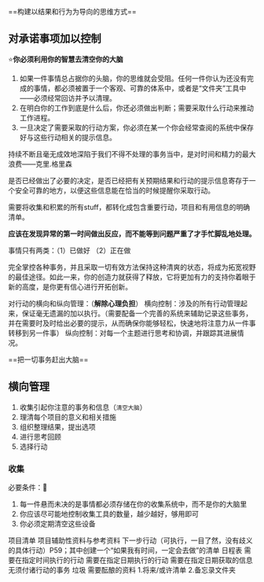 
==构建以结果和行为为导向的思维方式==



## 对承诺事项加以控制
⭐**你必须利用你的智慧去清空你的大脑**
1. 如果一件事情总占据你的头脑，你的思维就会受阻。任何一件你认为还没有完成的事情，都必须被置于一个客观、可靠的体系中，或者是“文件夹”工具中——必须经常回访并予以清理。
2. 在明白你的工作到底是什么后，你还必须做出判断；需要采取什么行动来推动工作进程。
3. 一旦决定了需要采取的行动方案，你必须在某一个你会经常查阅的系统中保存好与这些行动相关的提示信息。


持续不断且毫无成效地深陷于我们不得不处理的事务当中，是对时间和精力的最大浪费——克里.格里森

是否已经做出了必要的决定，是否已经把有关预期结果和行动的提示信息寄存于一个安全可靠的地方，以便这些信息能在恰当的时候提醒你采取行动。

需要将收集和积累的所有stuff，都转化成包含重要行动，项目和有用信息的明确清单。

**应该在发现异常的第一时间做出反应，而不能等到问题严重了才手忙脚乱地处理。**

事情只有两类：（1）已做好   （2）正在做

完全掌控各种事务，并且采取一切有效方法保持这种清爽的状态，将成为拓宽视野的最佳途径。如此一来，你的创造力就获得了释放，它将更加有力的支持你着眼于新的高度，是你更有信心进行开拓创新。

对行动的横向和纵向管理：（**解除心理负担**）
横向控制：涉及的所有行动管理起来，保证毫无遗漏的加以执行。（需要配备一个完善的系统来辅助记录这些事务，并在需要时及时给出必要的提示，从而确保你能够轻松，快速地将注意力从一件事转移到另一件事）
纵向控制：对每一个主题进行思考和协调，并跟踪其进展情况。

==把一切事务赶出大脑==


## 横向管理
1. 收集引起你注意的事务和信息（`清空大脑`）
2. 理清每个项目的意义和相关措施
3. 组织整理结果，提出选项
4. 进行思考回顾
5. 选择行动

### 收集
必要条件：🌟
1. 每一件悬而未决的是事情都必须存储在你的收集系统中，而不是你的大脑里
2. 你应该尽可能地控制收集工具的数量，越少越好，够用即可
3. 你必须定期清空这些设备


项目清单
项目辅助性资料与参考资料
下一步行动（可执行，一目了然，没有歧义的具体行动）P59；其中创建一个“如果我有时间，一定会去做”的清单
日程表
	需要在指定时间执行的行动
	需要在指定日期执行的行动
	需要在指定日期获取的信息
无须付诸行动的事务
	垃圾
	需要酝酿的资料
		1.将来/或许清单
		2.备忘录文件夹


